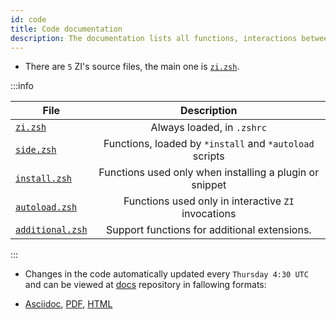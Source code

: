 ```yaml
---
id: code
title: Code documentation
description: The documentation lists all functions, interactions between them, their comments, and features used.
---
```


- There are `5` ZI's source files, the main one is [`zi.zsh`](https://github.com/z-shell/zi/blob/main/zi.zsh).

:::info

| File                                                                               |                       Description                       |
|------------------------------------------------------------------------------------|:-------------------------------------------------------:|
| [`zi.zsh`](https://github.com/z-shell/zi/blob/main/zi.zsh)                         |               Always loaded, in `.zshrc`                |
| [`side.zsh`](https://github.com/z-shell/zi/blob/main/lib/zsh/side.zsh)             | Functions, loaded by `*install` and `*autoload` scripts |
| [`install.zsh`](https://github.com/z-shell/zi/blob/main/lib/zsh/install.zsh)       | Functions used only when installing a plugin or snippet |
| [`autoload.zsh`](https://github.com/z-shell/zi/blob/main/lib/zsh/autoload.zsh)     |   Functions used only in interactive `ZI` invocations   |
| [`additional.zsh`](https://github.com/z-shell/zi/blob/main/lib/zsh/additional.zsh) |      Support functions for additional extensions.       |

:::

- Changes in the code automatically updated every `Thursday 4:30 UTC` and can be viewed at [docs](https://github.com/z-shell/docs) repository in fallowing formats:

- [Asciidoc](https://github.com/z-shell/docs/tree/main/code/zsdoc/asciidoc), [PDF](https://github.com/z-shell/docs/tree/main/code/zsdoc/pdf), [HTML](https://github.com/z-shell/docs/tree/main/code/zsdoc/html)
